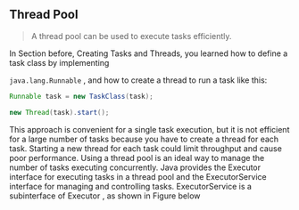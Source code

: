 ## Thread Pool

>  A thread pool can be used to execute tasks efficiently.

 In Section before, Creating Tasks and Threads, you learned how to define a task class by implementing

`java.lang.Runnable` , and how to create a thread to run a task like this:

```java
Runnable task = new TaskClass(task);

new Thread(task).start();
```

This approach is convenient for a single task execution, but it is not efficient for a large number of tasks because you have to create a thread for each task. Starting a new thread for each task could limit throughput and cause poor performance. Using a thread pool  is an ideal way to manage the number of tasks executing concurrently. Java provides the Executor  interface for executing tasks in a thread pool and the ExecutorService  interface for managing and controlling tasks. ExecutorService  is a subinterface of Executor , as shown in Figure below